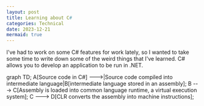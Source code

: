 ```yaml
---
layout: post
title: Learning about C#
categories: Technical
date: 2023-12-21
mermaid: true
---
```

I've had to work on some C# features for work lately, so I wanted to take some time to write down some of the weird things that I've learned. C# allows you to develop an application to be run in .NET. 
<div class="mermaid" >
graph TD;
  A[Source code in C#] --->|Source code compiled into intermediate language|B[intermediate language  stored in an assembly]; 
  B ---> C[Assembly is loaded into common language runtime, a virtual execution system];
  C ---> D[CLR converts the assembly into machine instructions];
</div>

